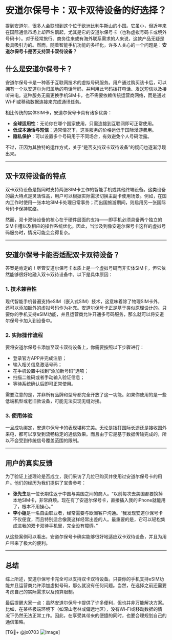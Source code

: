 # 安道尔保号卡：双卡双待设备的好选择？

提到安道尔，很多人会联想到这个位于欧洲比利牛斯山的小国。它虽小，但近年来在国际通信市场上却声名鹊起，尤其是它的安道尔保号卡（也称虚拟号码卡或境外号码卡）。对于经常旅行、商务往来或有海外联系需求的人来说，这款产品无疑是极具吸引力的。然而，随着智能手机功能的多样化，许多人关心的一个问题是：**安道尔保号卡是否支持双卡双待设备？**

## 什么是安道尔保号卡？

安道尔保号卡是一种基于互联网技术的虚拟号码服务。用户通过购买该卡后，可以拥有一个以安道尔为归属地的电话号码，并利用此号码拨打电话、发送短信以及接听来电。这种服务无需更换手机SIM卡，也不需要依赖传统运营商网络，而是通过Wi-Fi或移动数据连接来完成通讯任务。

相比传统的实体SIM卡，安道尔保号卡具有诸多优势：
- **全球适用性**：无论你在哪个国家使用，只需连接到互联网即可正常使用。
- **低成本通话与短信**：通常情况下，这类服务的价格远低于国际漫游费用。
- **隐私保护**：可以设置多个号码用于不同场合，有效避免个人号码泄露。

不过，正因为其独特的运作方式，关于“是否支持双卡双待设备”的疑问也逐渐浮现出来。

---

## 双卡双待设备的特点

双卡双待设备是指同时支持两张SIM卡工作的智能手机或其他终端设备。这类设备的最大特点是灵活性高，用户可以根据实际需求切换主副卡使用场景。例如，在国内工作时使用一张本地SIM卡处理日常事务；而出国旅游期间，则启用另一张国际号码卡保持联络。

然而，双卡双待设备的核心在于硬件层面的支持——即手机必须具备两个独立的SIM卡槽以及相应的操作系统优化。因此，当涉及到像安道尔保号卡这样的虚拟号码服务时，情况可能会变得复杂。

---

## 安道尔保号卡能否适配双卡双待设备？

答案是肯定的！尽管安道尔保号卡本质上是一个虚拟号码而非实体SIM卡，但它依然能够很好地融入双卡双待设备中。以下是具体原因：

### 1. 技术兼容性
现代智能手机普遍支持eSIM（嵌入式SIM）技术，这意味着除了物理SIM卡外，还可以添加额外的虚拟号码作为补充。安道尔保号卡正是基于类似原理设计的。只要你的手机支持eSIM功能，并且运营商允许开通多号码服务，那么就可以将安道尔保号卡加入到设备中。

### 2. 实际操作流程
要将安道尔保号卡添加至双卡双待设备上，你需要按照以下步骤进行：
- 登录官方APP并完成注册；
- 输入相关信息激活号码；
- 在手机设置中找到“添加新号码”选项；
- 扫描二维码或者手动输入验证信息；
- 等待系统确认后即可正常使用。

需要注意的是，并非所有品牌和型号都完全开放了这一功能。如果你使用的是一些低端机型或老旧款设备，可能无法实现无缝对接。

### 3. 使用体验
一旦成功绑定，安道尔保号卡的表现堪称完美。无论是拨打国际长途还是接收国外来电，都可以享受到流畅稳定的通信效果。而且由于它是基于数据传输完成的，所以不会受到传统信号覆盖范围的限制。

---

## 用户的真实反馈

为了验证上述理论是否成立，我们采访了几位已购买并使用过安道尔保号卡的用户。他们的经历为我们提供了宝贵参考：

- **张先生**是一位长期往返于中国与美国之间的商人。“以前每次去美国都要换掉本地SIM卡，非常麻烦。现在有了安道尔保号卡，直接插入我的iPhone就能用了，根本不用操心。”
- **李小姐**是一名自由职业者，经常需要与欧洲客户沟通。“我发现安道尔保号卡不仅便宜，而且特别适合像我这样经常出差的人。最重要的是，它可以轻松集成进我的双卡双待手机里，完全没有障碍。”

从这些案例可以看出，安道尔保号卡确实能够很好地适应双卡双待设备，并且为用户带来了极大的便利。

---

## 总结

综上所述，安道尔保号卡完全可以支持双卡双待设备。只要你的手机支持eSIM功能并且运营商允许添加虚拟号码，那么就没有任何问题。当然，在选择之前还需要考虑自己的实际需求以及预算限制。

最后提醒大家一点：虽然安道尔保号卡提供了许多便利，但也并非万能解决方案。比如，在某些极端环境下（如深山老林或偏远地区），没有Wi-Fi或移动数据的情况下仍然无法正常工作。因此，在享受其带来的便捷的同时，也要合理规划自己的通信策略。

[TG💪+ @jx0703 ![Image](https://github.com/user-attachments/assets/dbca1d08-cadb-493c-b0ec-ad6f7a83f270)]